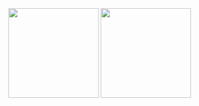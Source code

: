 <!--### Olá Eu sou o David Adriano👋
### Cursando ADS...-->

<!--
algolia
-->
<div>
  <img height="180px" src="https://github-readme-stats.vercel.app/api?username=AdrDavid&hide=contribs,prs&show_icons=true&&theme=github_dark"/>
  <img height="180px" src="https://github-readme-stats.vercel.app/api/top-langs/?username=anuraghazra&layout=compact&theme=transparent"/>
 <!-- <img height="180px" src="https://github-readme-stats.vercel.app/api/top-langs/?username=AdrDavid&langs_count=8&theme=github_dark"/>-->

  
</div>
<!--<a target="_blank" href="mailto:adrianobatistad@outlook.com"><img src="https://img.shields.io/badge/Gmail-D14836?style=for-the-badge&logo=gmail&logoColor=white"/></a>
<a target="_blank" href="https://www.instagram.com/david.adrianos/"><img src="https://img.shields.io/badge/Instagram-E4405F?style=for-the-badge&logo=instagram&logoColor=white"/></a>
<a target="_blank" href="https://www.linkedin.com/in/david-adrbatista/"><img src="https://img.shields.io/badge/linkedin-1DA1F2?style=for-the-badge&logo=linkedin&logoColor=white"/></a>-->
